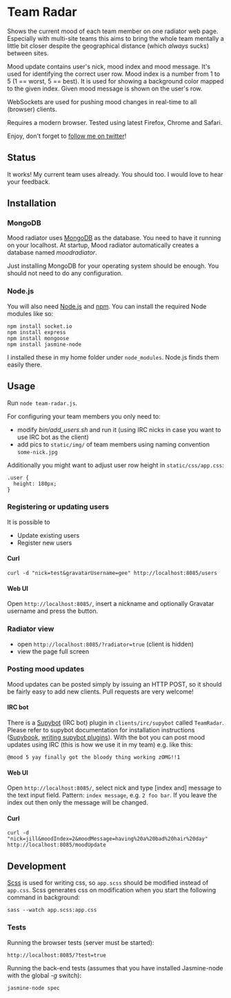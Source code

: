 Team Radar
=

Shows the current
mood of each team member on one radiator web page. Especially with multi-site
teams this aims to bring the whole team mentally a little bit closer
despite the geographical distance (which _always_ sucks) between sites.

Mood update contains user's nick, mood index and mood message. It's used for
identifying the correct user row. Mood index is a number from 1 to 5 (1 ==
worst, 5 == best). It is used for showing a background color mapped to the
given index. Given mood message is shown on the user's row.

WebSockets are used for pushing mood changes in real-time to all (browser)
clients.

Requires a modern browser. Tested using latest Firefox, Chrome and Safari.

Enjoy, don't forget to [follow me on twitter](http://twitter.com/mileskin)!

Status
-

It works! My current team uses already. You should too. I
would love to hear your feedback.

Installation
-

### MongoDB

Mood radiator uses [MongoDB](http://www.mongodb.org/) as the database. You need
to have it running on your localhost. At startup, Mood radiator automatically
creates a database named *moodradiator*.

Just installing MongoDB for your operating system should be enough. You should
not need to do any configuration.

### Node.js

You will also need [Node.js](http://nodejs.org/) and [npm](http://npmjs.org/).
You can install the required Node modules like so:

    npm install socket.io
    npm install express
    npm install mongoose
    npm install jasmine-node

I installed these in my home folder under `node_modules`. Node.js finds
them easily there.

Usage
-

Run `node team-radar.js`.

For configuring your team members you only need to:

* modify *bin/add_users.sh* and run it (using IRC nicks in case you want to use IRC bot as the client)
* add pics to `static/img/` of team members using naming convention `some-nick.jpg`

Additionally you might want to adjust user row height in `static/css/app.css`:

    .user {
      height: 180px;
    }

### Registering or updating users

It is possible to
* Update existing users
* Register new users

#### Curl

`curl -d "nick=test&gravatarUsername=gee" http://localhost:8085/users`

#### Web UI

Open `http://localhost:8085/`, insert a nickname and optionally Gravatar
username and press the button.

### Radiator view

* open `http://localhost:8085/?radiator=true` (client is hidden)
* view the page full screen

### Posting mood updates

Mood updates can be posted simply by issuing an HTTP POST, so it should be
fairly easy to add new clients. Pull requests are very welcome!

#### IRC bot

There is a [Supybot](http://sourceforge.net/projects/supybot/) (IRC bot) plugin
in `clients/irc/supybot` called `TeamRadar`. Please refer to supybot
documentation for installation instructions
([Supybook](http://supybook.fealdia.org/devel/), [writing supybot
plugins](http://web.archive.org/web/20080103010543/http://supybot.com/documentation/help/tutorial/plugin-author-tutorial/tutorial-all-pages)).
With the bot you can post mood updates using IRC (this is how we use it in my
team) e.g. like this:

    @mood 5 yay finally got the bloody thing working zOMG!!1

#### Web UI

Open `http://localhost:8085/`, select nick and type [index and] message to the
text input field. Pattern: `index message`, e.g. `2 foo bar`. If you leave the
index out then only the message will be changed.

#### Curl

    curl -d "nick=jill&moodIndex=2&moodMessage=having%20a%20bad%20hair%20day" http://localhost:8085/moodUpdate

Development
-

[Scss](http://sass-lang.com/) is used for writing css, so `app.scss`
should be modified instead of `app.css`. Scss generates css on
modification when you start the following command in background:

    sass --watch app.scss:app.css

### Tests
Running the browser tests (server must be started):

    http://localhost:8085/?test=true

Running the back-end tests (assumes that you have installed Jasmine-node with
the global *-g* switch):

    jasmine-node spec
